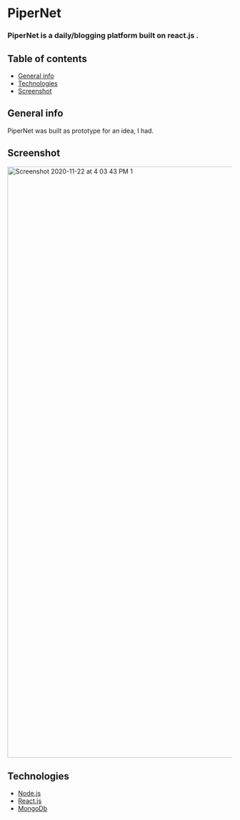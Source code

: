 # PiperNet
### PiperNet is a daily/blogging platform built on react.js .

## Table of contents
* [General info](#general-info)
* [Technologies](#technologies)
* [Screenshot](#screenshot)

## General info
PiperNet was built as prototype for an idea, I had.

## Screenshot

<img width="1324" alt="Screenshot 2020-11-22 at 4 03 43 PM 1" src="https://user-images.githubusercontent.com/40931723/99901456-e0bf6900-2cdc-11eb-96b9-fba88bfe9079.png">
	
## Technologies
* [Node.js](#node.js)
* [React.js](#React.js)
* [MongoDb](#.js)


